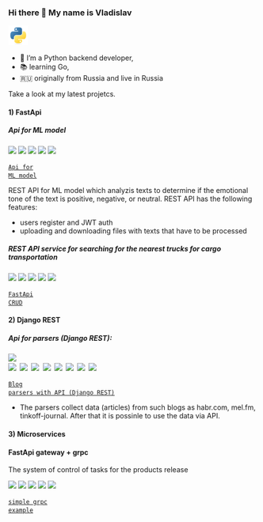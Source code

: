 ### Hi there 👋 My name is Vladislav

<img src="https://github.com/devicons/devicon/raw/master/icons/python/python-original.svg" alt="" width="40" height="40"/> 

- :wrench: I’m a Python backend developer,
- :books: learning Go,
- :ru: originally from Russia and live in Russia


Take a look at my latest projetcs.

#### 1) FastApi

##### Api for ML model

![](https://img.shields.io/badge/FastApi-coral) ![](https://img.shields.io/badge/PostgreSql-lightblue) ![](https://img.shields.io/badge/TortoiseORM-0.20.0-crimson) ![](https://img.shields.io/badge/Docker-blue) ![](https://img.shields.io/badge/DockerCompose-blue)

<code>[Api for ML model](https://github.com/iriskin77/api_lstm_model/)</code>

REST API for ML model which analyzis texts to determine if the emotional tone of the text is positive, negative, or neutral. REST API has the following features:
+ users register and JWT auth
+ uploading and downloading files with texts that have to be processed

##### REST API service for searching for the nearest trucks for cargo transportation

![](https://img.shields.io/badge/FastApi-coral) ![](https://img.shields.io/badge/PostgreSql-lightblue) ![](https://img.shields.io/badge/TortoiseORM-0.20.0-crimson) ![](https://img.shields.io/badge/Docker-blue) ![](https://img.shields.io/badge/DockerCompose-blue)

<code>[FastApi CRUD](https://github.com/iriskin77/welbex/)</code>

#### 2) Django REST

#####  Api for parsers (Django REST):

<code>![](https://img.shields.io/badge/Celery-5.3.6-green) ![](https://img.shields.io/badge/PostgreSql-lightblue) ![](https://img.shields.io/badge/Redis-red) ![](https://img.shields.io/badge/Django-5.0-lightgreen) ![](https://img.shields.io/badge/Django_REST-3.14.0-lightgreen) ![](https://img.shields.io/badge/Aiohttp-3.9.1-violet) ![](https://img.shields.io/badge/AsyncIO-3.4.3-violet) ![](https://img.shields.io/badge/Docker-blue) ![](https://img.shields.io/badge/DockerCompose-blue)</code> 

 <code>[Blog parsers with API (Django REST)](https://github.com/iriskin77/Drf_api_parsers)</code>

+ The parsers collect data (articles) from such blogs as habr.com, mel.fm, tinkoff-journal. After that it is possinle to use the data via API.

#### 3) Microservices

#### FastApi gateway + grpc

The system of control of tasks for the products release

![](https://img.shields.io/badge/FastApi-coral) ![](https://img.shields.io/badge/PostgreSql-lightblue) ![](https://img.shields.io/badge/grpcio-1.62.0-azure) ![](https://img.shields.io/badge/grpcio_tools-1.62.0-azure) ![](https://img.shields.io/badge/piccolo-1.3.0-lilac)

<code>[simple grpc example](https://github.com/iriskin77/test_task_mservice)</code>





